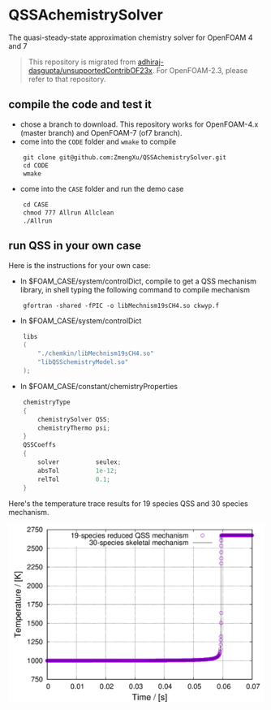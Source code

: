 # QSSAchemistrySolver
The quasi-steady-state approximation chemistry solver for OpenFOAM 4 and 7

> This repository is migrated from [adhiraj-dasgupta/unsupportedContribOF23x](https://github.com/adhiraj-dasgupta/unsupportedContribOF23x). For OpenFOAM-2.3, please refer to that repository.


## compile the code and test it
- chose a branch to download. This repository works for OpenFOAM-4.x (master branch) and OpenFOAM-7 (of7 branch).
- come into the `CODE` folder and `wmake` to compile
```shell
    git clone git@github.com:ZmengXu/QSSAchemistrySolver.git
    cd CODE
    wmake
```
- come into the `CASE` folder and run the demo case
```shell
    cd CASE
    chmod 777 Allrun Allclean
    ./Allrun
```

## run QSS in your own case
Here is the instructions for your own case:
- In $FOAM_CASE/system/controlDict, compile to get a QSS mechanism library,
   in shell typing the following command to compile mechanism

```shell
    gfortran -shared -fPIC -o libMechnism19sCH4.so ckwyp.f
```

- In $FOAM_CASE/system/controlDict
```C++
    libs
    (
        "./chemkin/libMechnism19sCH4.so"
        "libQSSchemistryModel.so"
    );
```
- In $FOAM_CASE/constant/chemistryProperties
```C++
    chemistryType
    {
        chemistrySolver QSS;
        chemistryThermo psi;
    }
    QSSCoeffs
    {
        solver          seulex;
        absTol          1e-12;
        relTol          0.1;
    }
```
Here's the temperature trace results for 19 species QSS and 30 species mechanism.

![TemperatureTrace](Validation.png)
